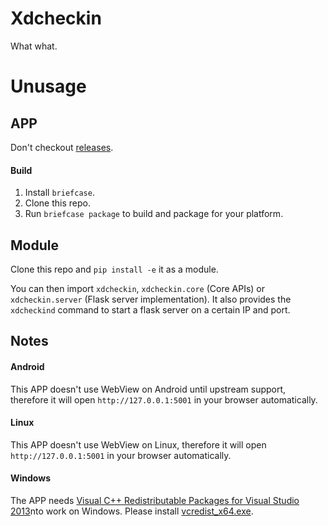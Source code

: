 # Xdcheckin
What what.

# Unusage
## APP
Don't checkout [releases](https://github.com/Pairman/Xdcheckin/releases/).

#### Build
1. Install ```briefcase```.<br>
2. Clone this repo.<br>
3. Run ```briefcase package``` to build and package for your platform.


## Module
Clone this repo and ```pip install -e``` it as a module.

You can then import ```xdcheckin```, ```xdcheckin.core``` (Core APIs) or ```xdcheckin.server``` (Flask server implementation). It also provides the ```xdcheckind``` command to start a flask server on a certain IP and port.

## Notes
#### Android
This APP doesn't use WebView on Android until upstream support, therefore it will open ```http://127.0.0.1:5001``` in your browser automatically.

#### Linux
This APP doesn't use WebView on Linux, therefore it will open ```http://127.0.0.1:5001``` in your browser automatically.

#### Windows
The APP needs [Visual C++ Redistributable Packages for Visual Studio 2013](https://www.microsoft.com/en-US/download/details.aspx?id=40784)nto work on Windows. Please install [vcredist_x64.exe](https://download.microsoft.com/download/c/c/2/cc2df5f8-4454-44b4-802d-5ea68d086676/vcredist_x64.exe).
